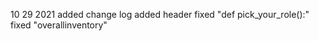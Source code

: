 10 29 2021 
added change log 
added header 
fixed "def pick_your_role():"
fixed "overallinventory" 
